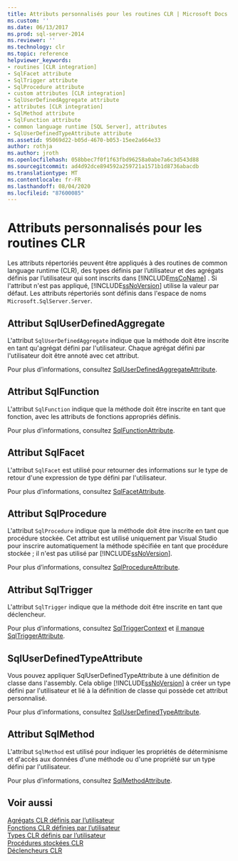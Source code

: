 ```yaml
---
title: Attributs personnalisés pour les routines CLR | Microsoft Docs
ms.custom: ''
ms.date: 06/13/2017
ms.prod: sql-server-2014
ms.reviewer: ''
ms.technology: clr
ms.topic: reference
helpviewer_keywords:
- routines [CLR integration]
- SqlFacet attribute
- SqlTrigger attribute
- SqlProcedure attribute
- custom attributes [CLR integration]
- SqlUserDefinedAggregate attribute
- attributes [CLR integration]
- SqlMethod attribute
- SqlFunction attribute
- common language runtime [SQL Server], attributes
- SqlUserDefinedTypeAttribute attribute
ms.assetid: 95069d22-b05d-4670-b053-15ee2a664e33
author: rothja
ms.author: jroth
ms.openlocfilehash: 058bbec7f0f1f63fbd96258a0abe7a6c3d543d88
ms.sourcegitcommit: ad4d92dce894592a259721a1571b1d8736abacdb
ms.translationtype: MT
ms.contentlocale: fr-FR
ms.lasthandoff: 08/04/2020
ms.locfileid: "87600085"
---
```

# <a name="custom-attributes-for-clr-routines"></a>Attributs personnalisés pour les routines CLR
  Les attributs répertoriés peuvent être appliqués à des routines de common language runtime (CLR), des types définis par l’utilisateur et des agrégats définis par l’utilisateur qui sont inscrits dans [!INCLUDE[msCoName](../../../includes/ssnoversion-md.md)] . Si l'attribut n'est pas appliqué, [!INCLUDE[ssNoVersion](../../../includes/ssnoversion-md.md)] utilise la valeur par défaut. Les attributs répertoriés sont définis dans l'espace de noms `Microsoft.SqlServer.Server`.  
  
## <a name="the-sqluserdefinedaggregate-attribute"></a>Attribut SqlUserDefinedAggregate  
 L'attribut `SqlUserDefinedAggregate` indique que la méthode doit être inscrite en tant qu'agrégat défini par l'utilisateur. Chaque agrégat défini par l'utilisateur doit être annoté avec cet attribut.  
  
 Pour plus d’informations, consultez [SqlUserDefinedAggregateAttribute](https://go.microsoft.com/fwlink/?LinkId=124626).  
  
## <a name="the-sqlfunction-attribute"></a>Attribut SqlFunction  
 L'attribut `SqlFunction` indique que la méthode doit être inscrite en tant que fonction, avec les attributs de fonctions appropriés définis.  
  
 Pour plus d’informations, consultez [SqlFunctionAttribute](https://go.microsoft.com/fwlink/?LinkId=128019).  
  
## <a name="the-sqlfacet-attribute"></a>Attribut SqlFacet  
 L'attribut `SqlFacet` est utilisé pour retourner des informations sur le type de retour d'une expression de type défini par l'utilisateur.  
  
 Pour plus d’informations, consultez [SqlFacetAttribute](https://go.microsoft.com/fwlink/?LinkId=128020).  
  
## <a name="the-sqlprocedure-attribute"></a>Attribut SqlProcedure  
 L'attribut `SqlProcedure` indique que la méthode doit être inscrite en tant que procédure stockée. Cet attribut est utilisé uniquement par Visual Studio pour inscrire automatiquement la méthode spécifiée en tant que procédure stockée ; il n'est pas utilisé par [!INCLUDE[ssNoVersion](../../../includes/ssnoversion-md.md)].  
  
 Pour plus d’informations, consultez [SqlProcedureAttribute](https://go.microsoft.com/fwlink/?LinkId=128021).  
  
## <a name="the-sqltrigger-attribute"></a>Attribut SqlTrigger  
 L'attribut `SqlTrigger` indique que la méthode doit être inscrite en tant que déclencheur.  
  
 Pour plus d’informations, consultez [SqlTriggerContext](https://go.microsoft.com/fwlink/?LinkId=128022) et [il manque SqlTriggerAttribute](https://go.microsoft.com/fwlink/?LinkId=203898).  
  
## <a name="the-sqluserdefinedtypeattribute"></a>SqlUserDefinedTypeAttribute  
 Vous pouvez appliquer SqlUserDefinedTypeAttribute à une définition de classe dans l'assembly. Cela oblige [!INCLUDE[ssNoVersion](../../../includes/ssnoversion-md.md)] à créer un type défini par l'utilisateur et lié à la définition de classe qui possède cet attribut personnalisé.  
  
 Pour plus d’informations, consultez [SqlUserDefinedTypeAttribute](https://go.microsoft.com/fwlink/?LinkId=128024).  
  
## <a name="the-sqlmethod-attribute"></a>Attribut SqlMethod  
 L'attribut `SqlMethod` est utilisé pour indiquer les propriétés de déterminisme et d'accès aux données d'une méthode ou d'une propriété sur un type défini par l'utilisateur.  
  
 Pour plus d’informations, consultez [SqlMethodAttribute](https://go.microsoft.com/fwlink/?LinkId=128025).  
  
## <a name="see-also"></a>Voir aussi  
 [Agrégats CLR définis par l’utilisateur](../../clr-integration-database-objects-user-defined-functions/clr-user-defined-aggregates.md)   
 [Fonctions CLR définies par l’utilisateur](../../clr-integration-database-objects-user-defined-functions/clr-user-defined-functions.md)   
 [Types CLR définis par l’utilisateur](../../clr-integration-database-objects-user-defined-types/clr-user-defined-types.md)   
 [Procédures stockées CLR](../../../database-engine/dev-guide/clr-stored-procedures.md)   
 [Déclencheurs CLR](../../../database-engine/dev-guide/clr-triggers.md)  
  
  
